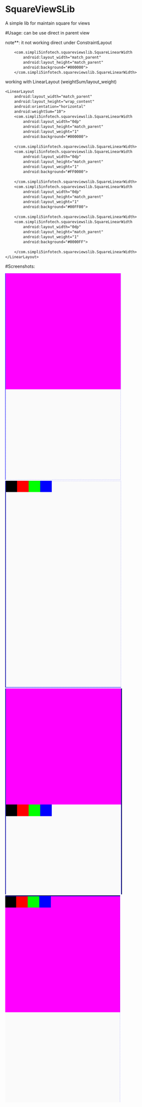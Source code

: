 # SquareViewSLib
A simple lib for maintain square for views


#Usage:
can be use direct in parent view

note**: it not working direct under ConstraintLayout

		<com.simpli5infotech.squareviewslib.SquareLinearWidth
			android:layout_width="match_parent"
			android:layout_height="match_parent"
			android:background="#000000">            
		</com.simpli5infotech.squareviewslib.SquareLinearWidth>
		
working with LinearLayout (weightSum/layout_weight)
		
	<LinearLayout
        android:layout_width="match_parent"
        android:layout_height="wrap_content"
        android:orientation="horizontal"
        android:weightSum="10">
        <com.simpli5infotech.squareviewslib.SquareLinearWidth
            android:layout_width="0dp"
            android:layout_height="match_parent"
            android:layout_weight="1"
            android:background="#000000">

        </com.simpli5infotech.squareviewslib.SquareLinearWidth>
        <com.simpli5infotech.squareviewslib.SquareLinearWidth
            android:layout_width="0dp"
            android:layout_height="match_parent"
            android:layout_weight="1"
            android:background="#FF0000">

        </com.simpli5infotech.squareviewslib.SquareLinearWidth>
        <com.simpli5infotech.squareviewslib.SquareLinearWidth
            android:layout_width="0dp"
            android:layout_height="match_parent"
            android:layout_weight="1"
            android:background="#00FF00">

        </com.simpli5infotech.squareviewslib.SquareLinearWidth>
        <com.simpli5infotech.squareviewslib.SquareLinearWidth
            android:layout_width="0dp"
            android:layout_height="match_parent"
            android:layout_weight="1"
            android:background="#0000FF">

        </com.simpli5infotech.squareviewslib.SquareLinearWidth>
    </LinearLayout>


#Screenshots:

![alt text](https://github.com/sagarmakhija1994/SquareViewSLib/blob/master/view1.jpg)
![alt text](https://github.com/sagarmakhija1994/SquareViewSLib/blob/master/view2.jpg)
![alt text](https://github.com/sagarmakhija1994/SquareViewSLib/blob/master/view3.jpg)
![alt text](https://github.com/sagarmakhija1994/SquareViewSLib/blob/master/view4.jpg)
